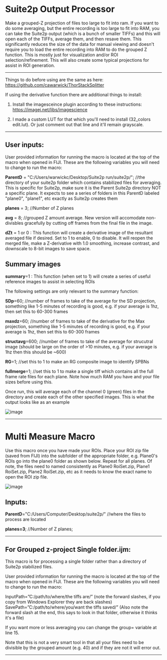 # Suite2p Output Processor
Make a grouped-Z projection of files too large to fit into ram. If you want to do some averaging, but the entire recording is too large to fit into RAM, you can take the Suite2p output (which is a bunch of smaller TIFFs) and this will open each of the TIFFs, average them, and then resave them. This significantly reduces the size of the data for manual viewing and doesn't require you to load the entire recording into RAM to do the grouped Z function. This is mostly just for visualization and/or ROI selection/refinement. This will also create some typical projections for assist in ROI generation.
_____________________________________________________________________________________________

Things to do before using are the same as here: https://github.com/cawarwick/ThorStackSplitter

If using the derivative function there are additional things to install:

1. Install the imagesceince plugin according to these instructions: https://imagej.net/libs/imagescience

2. I made a custom LUT for that which you'll need to install (32_colors edit.lut). Or just comment out that line and it'll remain grayscale.
_____________________________________________________________________________________________
## User inputs:

User provided information for running the macro is located at the top of the macro when opened in FIJI. These are the following variables you will need to change to run the macro:

**ParentD** = "C:/Users/warwickc/Desktop/Suite2p run/suite2p/"; //the directory of your suite2p folder which contains stabilized files for averaging. This is specific for Suite2p, make sure it is the Parent Suite2p directory NOT a specific plane. It expects to see a series of folders in this ParentD labeled "plane0", "plane1", etc exactly as Suite2p creates them

**planes** = 3; //Number of Z planes

**avg** = 8; //grouped Z amount average. New version will accomodate non-divisbles gracefully by cutting off frames from the final file in the image. 

**dZt** = 1 or 0 : This function will create a derivative image of the resultant averaged file if desired. Set to 1 to enable, 0 to disable. It will reopen the merged file, make a Z-derivative with 1.0 smoothing, increase contrast, and downscale to 8-bit images to save space.

## Summary images
**summary**=1 : This function (when set to 1) will create a series of useful reference images to assist in selecting ROIs

The following settings are only relevant to the summary function:

**SDp**=60; //number of frames to take of the average for the SD projection, something like 1-5 minutes of recording is good, e.g. if your average is 1hz, then set this to 60-300 frames

**maxdz**=60; //number of frames to take of the derivative for the Max projection, something like 1-5 minutes of recording is good, e.g. if your average is 1hz, then set this to 60-300 frames

**structavg**=600; //number of frames to take of the average for strucutral image (should be large on the order of >10 minutes, e.g. if your average is 1hz then this should be ~600)

**RG**=1; //set this to 1 to make an RG composite image to identify SPBNs

**fullmerge**=1; //set this to 1 to make a single tiff which contains all the full frame rate files for each plane. Note how much RAM you have and your file sizes before using this.

Once run, this will average each of the channel 0 (green) files in the directory and create each of the other specified images.
This is what the output looks like as an example

![image](https://user-images.githubusercontent.com/81972652/185458490-ff725f89-f6df-4f46-a1f5-db3cbec648c0.png)

________________________________________________________________________________________
# Multi Measure Macro

Use this macro once you have made your ROIs. Place your ROI zip file (saved from FIJI) into the subfolder of the appropriate folder, e.g. Plane0's ROIs go into the plane0 folder as shown below. Repeat for all planes. Of note, the files need to named consistently as Plane0 RoiSet.zip, Plane1 RoiSet.zip, Plane2 RoiSet.zip, etc as it needs to know the exact name to open the ROI zip file.

![image](https://user-images.githubusercontent.com/81972652/185488137-fa0a0eeb-d08a-4e26-84e2-7c82f44e23df.png)

## Inputs:

**ParentD**="C:/Users/Computer/Desktop/suite2p/" //where the files to process are located

**planes=3**; //Number of Z planes; 

_______________________________________________________________________________________
## For Grouped z-project Single folder.ijm:

This macro is for processing a single folder rather than a directory of Suite2p stabilized files.

User provided information for running the macro is located at the top of the macro when opened in FIJI. These are the following variables you will need to change to run the macro:

InputPath=”C:/path/to/where/the tiffs are/” (note the forward slashes, if you copy from Windows Explorer they are back slashes)
SavePath=”C:/path/to/where/you/want the tiffs saved/” (Also note the forward slash at the end, this says to look in that folder, otherwise it thinks it's a file)

If you want more or less averaging you can change the group= variable at line 15. 

Note that this is not a very smart tool in that all your files need to be divisible by the grouped amount (e.g. 40) and if they are not it will error out.
_____________________________________________________________________________________________

